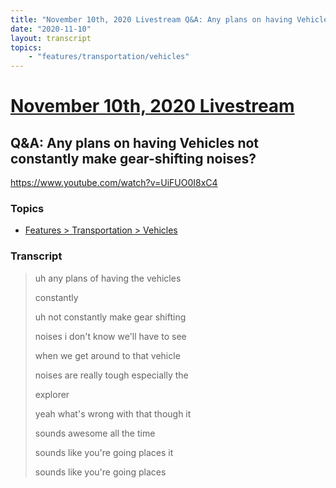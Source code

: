 ```yaml
---
title: "November 10th, 2020 Livestream Q&A: Any plans on having Vehicles not constantly make gear-shifting noises?"
date: "2020-11-10"
layout: transcript
topics:
    - "features/transportation/vehicles"
---
```

# [November 10th, 2020 Livestream](../2020-11-10.md)
## Q&A: Any plans on having Vehicles not constantly make gear-shifting noises?
https://www.youtube.com/watch?v=UiFUO0I8xC4

### Topics
* [Features > Transportation > Vehicles](../topics/features/transportation/vehicles.md)

### Transcript

> uh any plans of having the vehicles
> 
> constantly
> 
> uh not constantly make gear shifting
> 
> noises i don't know we'll have to see
> 
> when we get around to that vehicle
> 
> noises are really tough especially the
> 
> explorer
> 
> yeah what's wrong with that though it
> 
> sounds awesome all the time
> 
> sounds like you're going places it
> 
> sounds like you're going places
> 
